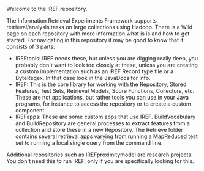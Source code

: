 Welcome to the IREF repository. 

The Information Retrieval Experiments Framework supports retrieval/analysis tasks on large collections using Hadoop. There is a Wiki page on each repository with more information what is is and how to get started. For navigating in this repository it may be good to know that it consists of 3 parts:
- IREFtools: IREF needs these, but unless you are digging really deep, you probably don't want to look too closely at these, unless you are creating a custom implementation such as an IREF Record type file or a ByteRegex. In that case look in the JavaDocs for info.
- IREF: This is the core library for working with the Repository, Stored Features, Test Sets, Retrieval Models, Score Functions, Collectors, etc. These are not applications, but rather tools you can use in your Java programs, for instance to access the repository or to create a custom component.
- IREFapps: These are some custom apps that use IREF. BuildVocabulary and BuildRepository are general processes to extract features from a collection and store these in a new Repository. The Retrieve folder contains several retrieval apps varying from running a MapReduced test set to running a local single query from the command line.

Additional repositories such as IREFproximitymodel are research projects. You don't need this to run IREF, only if you are specifically looking for this.
